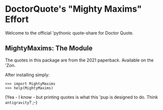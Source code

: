 # DoctorQuote's "Mighty Maxims" Effort

Welcome to the official 'pythonic quote-share for Doctor Quote.

## MightyMaxims: The Module

The quotes in this package are from the 2021 paperback. Available on the 'Zon.

After installing simply:

```
>>> import MightyMaxims
>>> help(MightyMaxims)
```

(Yea - I know - but printing quotes is what this 'pup is designed to do. Think `antigravity`? ;-)


